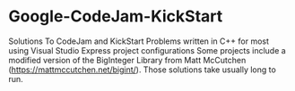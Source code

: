 # Google-CodeJam-KickStart
Solutions To CodeJam and KickStart Problems written in C++ for most using Visual Studio Express project configurations
Some projects include a modified version of the BigInteger Library from Matt McCutchen (https://mattmccutchen.net/bigint/). Those solutions take usually long to run.
